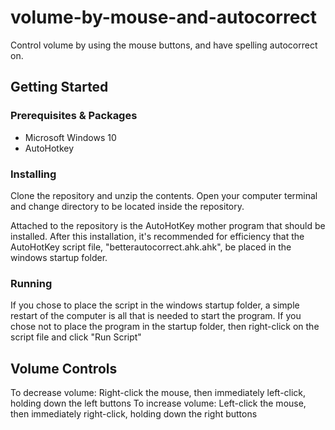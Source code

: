 # volume-by-mouse-and-autocorrect

Control volume by using the mouse buttons, and have spelling autocorrect on.

## Getting Started

### Prerequisites & Packages

* Microsoft Windows 10
* AutoHotkey


### Installing

Clone the repository and unzip the contents. Open your computer terminal and change directory to be located inside the repository.

Attached to the repository is the AutoHotKey mother program that should be installed. After this installation, it's recommended for efficiency that the AutoHotKey script file,
"betterautocorrect.ahk.ahk", be placed in the windows startup folder.

### Running

If you chose to place the script in the windows startup folder, a simple restart of the computer is all that is needed to start the program. If you chose not to place the program in the startup folder, then right-click on the script file and click "Run Script"

## Volume Controls

To decrease volume: Right-click the mouse, then immediately left-click, holding down the left buttons
To increase volume: Left-click the mouse, then immediately right-click, holding down the right buttons

